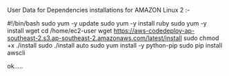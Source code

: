 User Data for Dependencies installations for AMAZON Linux 2 :-

#!/bin/bash
sudo yum -y update
sudo yum -y install ruby
sudo yum -y install wget
cd /home/ec2-user
wget https://aws-codedeploy-ap-southeast-2.s3.ap-southeast-2.amazonaws.com/latest/install
sudo chmod +x ./install
sudo ./install auto
sudo yum install -y python-pip
sudo pip install awscli



ok.....


